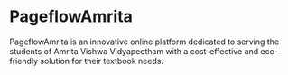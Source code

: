 # PageflowAmrita
PageflowAmrita is an innovative online platform dedicated to serving the students of Amrita Vishwa Vidyapeetham with a cost-effective and eco-friendly solution for their textbook needs.
